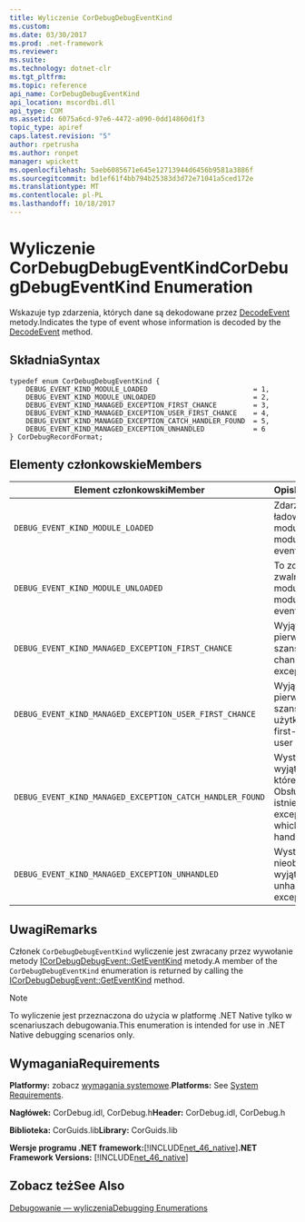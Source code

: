 ```yaml
---
title: Wyliczenie CorDebugDebugEventKind
ms.custom: 
ms.date: 03/30/2017
ms.prod: .net-framework
ms.reviewer: 
ms.suite: 
ms.technology: dotnet-clr
ms.tgt_pltfrm: 
ms.topic: reference
api_name: CorDebugDebugEventKind
api_location: mscordbi.dll
api_type: COM
ms.assetid: 6075a6cd-97e6-4472-a090-0dd14860d1f3
topic_type: apiref
caps.latest.revision: "5"
author: rpetrusha
ms.author: ronpet
manager: wpickett
ms.openlocfilehash: 5aeb6085671e645e12713944d6456b9581a3886f
ms.sourcegitcommit: bd1ef61f4bb794b25383d3d72e71041a5ced172e
ms.translationtype: MT
ms.contentlocale: pl-PL
ms.lasthandoff: 10/18/2017
---
```

# <a name="cordebugdebugeventkind-enumeration"></a><span data-ttu-id="10f6c-102">Wyliczenie CorDebugDebugEventKind</span><span class="sxs-lookup"><span data-stu-id="10f6c-102">CorDebugDebugEventKind Enumeration</span></span>
<span data-ttu-id="10f6c-103">Wskazuje typ zdarzenia, których dane są dekodowane przez [DecodeEvent](../../../../docs/framework/unmanaged-api/debugging/icordebugprocess6-decodeevent-method.md) metody.</span><span class="sxs-lookup"><span data-stu-id="10f6c-103">Indicates the type of event whose information is decoded by the [DecodeEvent](../../../../docs/framework/unmanaged-api/debugging/icordebugprocess6-decodeevent-method.md) method.</span></span>  
  
## <a name="syntax"></a><span data-ttu-id="10f6c-104">Składnia</span><span class="sxs-lookup"><span data-stu-id="10f6c-104">Syntax</span></span>  
  
```  
typedef enum CorDebugDebugEventKind {  
    DEBUG_EVENT_KIND_MODULE_LOADED                          = 1,  
    DEBUG_EVENT_KIND_MODULE_UNLOADED                        = 2,  
    DEBUG_EVENT_KIND_MANAGED_EXCEPTION_FIRST_CHANCE         = 3,  
    DEBUG_EVENT_KIND_MANAGED_EXCEPTION_USER_FIRST_CHANCE    = 4,  
    DEBUG_EVENT_KIND_MANAGED_EXCEPTION_CATCH_HANDLER_FOUND  = 5,  
    DEBUG_EVENT_KIND_MANAGED_EXCEPTION_UNHANDLED            = 6  
} CorDebugRecordFormat;  
```  
  
## <a name="members"></a><span data-ttu-id="10f6c-105">Elementy członkowskie</span><span class="sxs-lookup"><span data-stu-id="10f6c-105">Members</span></span>  
  
|<span data-ttu-id="10f6c-106">Element członkowski</span><span class="sxs-lookup"><span data-stu-id="10f6c-106">Member</span></span>|<span data-ttu-id="10f6c-107">Opis</span><span class="sxs-lookup"><span data-stu-id="10f6c-107">Description</span></span>|  
|------------|-----------------|  
|`DEBUG_EVENT_KIND_MODULE_LOADED`|<span data-ttu-id="10f6c-108">Zdarzenie ładowania typu modułu.</span><span class="sxs-lookup"><span data-stu-id="10f6c-108">A module load event.</span></span>|  
|`DEBUG_EVENT_KIND_MODULE_UNLOADED`|<span data-ttu-id="10f6c-109">To zdarzenie zwalnianie modułu.</span><span class="sxs-lookup"><span data-stu-id="10f6c-109">A module unload event.</span></span>|  
|`DEBUG_EVENT_KIND_MANAGED_EXCEPTION_FIRST_CHANCE`|<span data-ttu-id="10f6c-110">Wyjątkach pierwszej szansy.</span><span class="sxs-lookup"><span data-stu-id="10f6c-110">A first-chance exception.</span></span>|  
|`DEBUG_EVENT_KIND_MANAGED_EXCEPTION_USER_FIRST_CHANCE`|<span data-ttu-id="10f6c-111">Wyjątek pierwszej szansy użytkownika.</span><span class="sxs-lookup"><span data-stu-id="10f6c-111">A first-chance user exception.</span></span>|  
|`DEBUG_EVENT_KIND_MANAGED_EXCEPTION_CATCH_HANDLER_FOUND`|<span data-ttu-id="10f6c-112">Wystąpił wyjątek, dla którego `catch` Obsługa istnieje.</span><span class="sxs-lookup"><span data-stu-id="10f6c-112">An exception for which a `catch` handler exists.</span></span>|  
|`DEBUG_EVENT_KIND_MANAGED_EXCEPTION_UNHANDLED`|<span data-ttu-id="10f6c-113">Wystąpił nieobsługiwany wyjątek.</span><span class="sxs-lookup"><span data-stu-id="10f6c-113">An unhandled exception.</span></span>|  
  
## <a name="remarks"></a><span data-ttu-id="10f6c-114">Uwagi</span><span class="sxs-lookup"><span data-stu-id="10f6c-114">Remarks</span></span>  
 <span data-ttu-id="10f6c-115">Członek `CorDebugDebugEventKind` wyliczenie jest zwracany przez wywołanie metody [ICorDebugDebugEvent::GetEventKind](../../../../docs/framework/unmanaged-api/debugging/icordebugdebugevent-geteventkind-method.md) metody.</span><span class="sxs-lookup"><span data-stu-id="10f6c-115">A member of the `CorDebugDebugEventKind` enumeration is returned by calling the [ICorDebugDebugEvent::GetEventKind](../../../../docs/framework/unmanaged-api/debugging/icordebugdebugevent-geteventkind-method.md) method.</span></span>  
  
> [!NOTE]
>  <span data-ttu-id="10f6c-116">To wyliczenie jest przeznaczona do użycia w platformę .NET Native tylko w scenariuszach debugowania.</span><span class="sxs-lookup"><span data-stu-id="10f6c-116">This enumeration is intended for use in .NET Native debugging scenarios only.</span></span>  
  
## <a name="requirements"></a><span data-ttu-id="10f6c-117">Wymagania</span><span class="sxs-lookup"><span data-stu-id="10f6c-117">Requirements</span></span>  
 <span data-ttu-id="10f6c-118">**Platformy:** zobacz [wymagania systemowe](../../../../docs/framework/get-started/system-requirements.md).</span><span class="sxs-lookup"><span data-stu-id="10f6c-118">**Platforms:** See [System Requirements](../../../../docs/framework/get-started/system-requirements.md).</span></span>  
  
 <span data-ttu-id="10f6c-119">**Nagłówek:** CorDebug.idl, CorDebug.h</span><span class="sxs-lookup"><span data-stu-id="10f6c-119">**Header:** CorDebug.idl, CorDebug.h</span></span>  
  
 <span data-ttu-id="10f6c-120">**Biblioteka:** CorGuids.lib</span><span class="sxs-lookup"><span data-stu-id="10f6c-120">**Library:** CorGuids.lib</span></span>  
  
 <span data-ttu-id="10f6c-121">**Wersje programu .NET framework:**[!INCLUDE[net_46_native](../../../../includes/net-46-native-md.md)]</span><span class="sxs-lookup"><span data-stu-id="10f6c-121">**.NET Framework Versions:** [!INCLUDE[net_46_native](../../../../includes/net-46-native-md.md)]</span></span>  
  
## <a name="see-also"></a><span data-ttu-id="10f6c-122">Zobacz też</span><span class="sxs-lookup"><span data-stu-id="10f6c-122">See Also</span></span>  
 [<span data-ttu-id="10f6c-123">Debugowanie — wyliczenia</span><span class="sxs-lookup"><span data-stu-id="10f6c-123">Debugging Enumerations</span></span>](../../../../docs/framework/unmanaged-api/debugging/debugging-enumerations.md)
